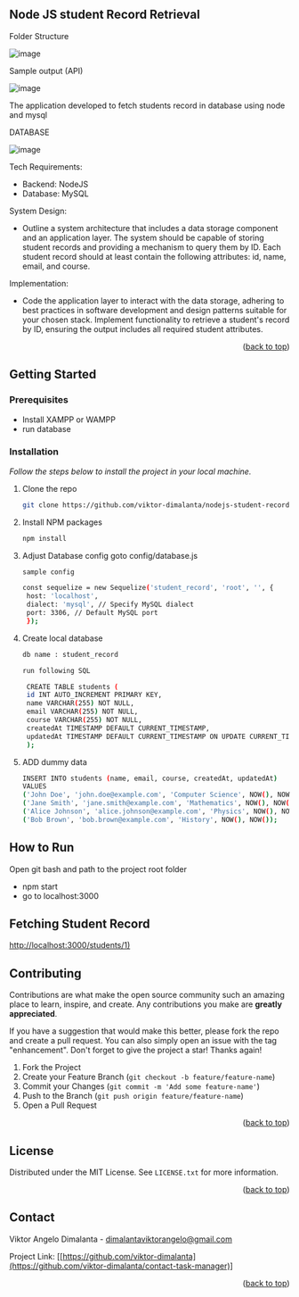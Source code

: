 <!-- Improved compatibility of back to top link: See: https://github.com/viktor-dimalanta/Best-README-Template/pull/73 -->
<a name="readme-top"></a>
<!--
*** Thanks for checking out the Best-README-Template. If you have a suggestion
*** that would make this better, please fork the repo and create a pull request
*** or simply open an issue with the tag "enhancement".
*** Don't forget to give the project a star!
*** Thanks again! Now go create something AMAZING! :D
-->



<!-- PROJECT SHIELDS -->
<!--
*** I'm using markdown "reference style" links for readability.
*** Reference links are enclosed in brackets [ ] instead of parentheses ( ).
*** See the bottom of this document for the declaration of the reference variables
*** for contributors-url, forks-url, etc. This is an optional, concise syntax you may use.
*** https://www.markdownguide.org/basic-syntax/#reference-style-links
-->
<!-- ABOUT THE PROJECT -->
## Node JS student Record Retrieval 

Folder Structure

![image](https://github.com/viktor-dimalanta/nodejs-student-record-retrieval/assets/45250045/7e5adf39-9c6b-424a-aa62-32e0bdb14432)

Sample output (API)

![image](https://github.com/viktor-dimalanta/nodejs-student-record-retrieval/assets/45250045/cffca402-8658-450e-bc93-7014bcbbe597)

The application developed to fetch students record in database using node and mysql

DATABASE

![image](https://github.com/viktor-dimalanta/nodejs-student-record-retrieval/assets/45250045/3225c7f3-117d-46a3-8579-cec3f1bcead6)

Tech Requirements:

*  Backend: NodeJS
*  Database: MySQL

System Design: 

* Outline a system architecture that includes a data storage component and an application layer. The system should 
be capable of storing student records and providing a mechanism to query them by ID. 
Each student record should at least contain the following attributes: id, name, email, and course.

Implementation: 

* Code the application layer to interact with the data storage, adhering to best practices in software development 
and design patterns suitable for your chosen stack. 
Implement functionality to retrieve a student's record by ID, ensuring the output includes all required student 
attributes. 

<p align="right">(<a href="#readme-top">back to top</a>)</p>

<!-- GETTING STARTED -->
## Getting Started

### Prerequisites

* Install XAMPP or WAMPP
* run database

### Installation

_Follow the steps below to install the project in your local machine._

1. Clone the repo
   ```sh
   git clone https://github.com/viktor-dimalanta/nodejs-student-record-retrieval.git
   ```
2. Install NPM packages
   ```sh
   npm install
   ```
3. Adjust Database config goto config/database.js
   ```sh
   sample config

   const sequelize = new Sequelize('student_record', 'root', '', {
    host: 'localhost',
    dialect: 'mysql', // Specify MySQL dialect
    port: 3306, // Default MySQL port
    });
   ```
4. Create local database
   ```sh
   db name : student_record

   run following SQL

    CREATE TABLE students (
    id INT AUTO_INCREMENT PRIMARY KEY,
    name VARCHAR(255) NOT NULL,
    email VARCHAR(255) NOT NULL,
    course VARCHAR(255) NOT NULL,
    createdAt TIMESTAMP DEFAULT CURRENT_TIMESTAMP,
    updatedAt TIMESTAMP DEFAULT CURRENT_TIMESTAMP ON UPDATE CURRENT_TIMESTAMP
    );

   ```
5. ADD dummy data
   ```sh
   INSERT INTO students (name, email, course, createdAt, updatedAt)
   VALUES
   ('John Doe', 'john.doe@example.com', 'Computer Science', NOW(), NOW()),
   ('Jane Smith', 'jane.smith@example.com', 'Mathematics', NOW(), NOW()),
   ('Alice Johnson', 'alice.johnson@example.com', 'Physics', NOW(), NOW()),
   ('Bob Brown', 'bob.brown@example.com', 'History', NOW(), NOW());
   ```

## How to Run

Open git bash and path to the project root folder

* npm start
* go to localhost:3000

## Fetching Student Record

[http://localhost:3000/students/1)](http://localhost:3000/students/1)

<!-- USAGE EXAMPLES -->

<!-- CONTRIBUTING -->
## Contributing

Contributions are what make the open source community such an amazing place to learn, inspire, and create. Any contributions you make are **greatly appreciated**.

If you have a suggestion that would make this better, please fork the repo and create a pull request. You can also simply open an issue with the tag "enhancement".
Don't forget to give the project a star! Thanks again!

1. Fork the Project
2. Create your Feature Branch (`git checkout -b feature/feature-name`)
3. Commit your Changes (`git commit -m 'Add some feature-name'`)
4. Push to the Branch (`git push origin feature/feature-name`)
5. Open a Pull Request

<p align="right">(<a href="#readme-top">back to top</a>)</p>



<!-- LICENSE -->
## License

Distributed under the MIT License. See `LICENSE.txt` for more information.

<p align="right">(<a href="#readme-top">back to top</a>)</p>

<!-- CONTACT -->
## Contact

Viktor Angelo Dimalanta - dimalantaviktorangelo@gmail.com

Project Link: [[https://github.com/viktor-dimalanta](https://github.com/viktor-dimalanta/contact-task-manager)]

<p align="right">(<a href="#readme-top">back to top</a>)</p>






<!-- MARKDOWN LINKS & IMAGES -->
<!-- https://www.markdownguide.org/basic-syntax/#reference-style-links -->
[contributors-shield]: https://img.shields.io/github/contributors/viktor-dimalanta/Best-README-Template.svg?style=for-the-badge
[contributors-url]: https://github.com/viktor-dimalanta/Best-README-Template/graphs/contributors
[forks-shield]: https://img.shields.io/github/forks/viktor-dimalanta/Best-README-Template.svg?style=for-the-badge
[forks-url]: https://github.com/viktor-dimalanta/Best-README-Template/network/members
[stars-shield]: https://img.shields.io/github/stars/viktor-dimalanta/Best-README-Template.svg?style=for-the-badge
[stars-url]: https://github.com/viktor-dimalanta/Best-README-Template/stargazers
[issues-shield]: https://img.shields.io/github/issues/viktor-dimalanta/Best-README-Template.svg?style=for-the-badge
[issues-url]: https://github.com/viktor-dimalanta/Best-README-Template/issues
[license-shield]: https://img.shields.io/github/license/viktor-dimalanta/Best-README-Template.svg?style=for-the-badge
[license-url]: https://github.com/viktor-dimalanta/Best-README-Template/blob/master/LICENSE.txt
[linkedin-shield]: https://img.shields.io/badge/-LinkedIn-black.svg?style=for-the-badge&logo=linkedin&colorB=555
[linkedin-url]: https://linkedin.com/in/viktor-dimalanta
[product-screenshot]: images/screenshot.png
[Next.js]: https://img.shields.io/badge/next.js-000000?style=for-the-badge&logo=nextdotjs&logoColor=white
[Next-url]: https://nextjs.org/
[React.js]: https://img.shields.io/badge/React-20232A?style=for-the-badge&logo=react&logoColor=61DAFB
[React-url]: https://reactjs.org/
[Vue.js]: https://img.shields.io/badge/Vue.js-35495E?style=for-the-badge&logo=vuedotjs&logoColor=4FC08D
[Vue-url]: https://vuejs.org/
[Angular.io]: https://img.shields.io/badge/Angular-DD0031?style=for-the-badge&logo=angular&logoColor=white
[Angular-url]: https://angular.io/
[Svelte.dev]: https://img.shields.io/badge/Svelte-4A4A55?style=for-the-badge&logo=svelte&logoColor=FF3E00
[Svelte-url]: https://svelte.dev/
[Laravel.com]: https://img.shields.io/badge/Laravel-FF2D20?style=for-the-badge&logo=laravel&logoColor=white
[Laravel-url]: https://laravel.com
[Tailwind.com]: https://img.shields.io/badge/Bootstrap-563D7C?style=for-the-badge&logo=bootstrap&logoColor=white
[Bootstrap-url]: https://getbootstrap.com
[JQuery.com]: https://img.shields.io/badge/jQuery-0769AD?style=for-the-badge&logo=jquery&logoColor=white
[JQuery-url]: https://jquery.com 
